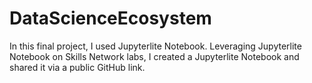 # DataScienceEcosystem
In this final project, I used Jupyterlite Notebook. Leveraging Jupyterlite Notebook on Skills Network labs, I created a Jupyterlite Notebook and shared it via a public GitHub link.
